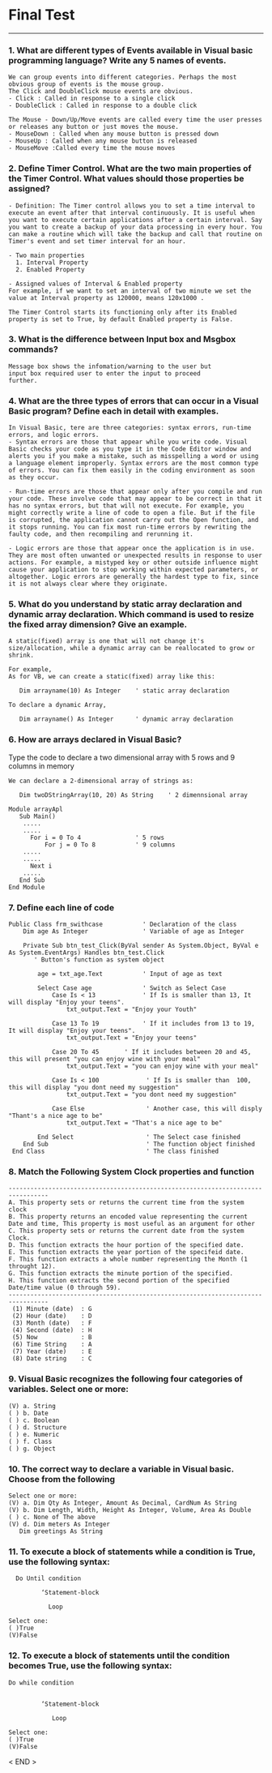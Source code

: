 # Final Test

***

### 1. What are different types of Events available in Visual basic programming language? Write any 5 names of events.
````````````````````````````````````````````````````````````
We can group events into different categories. Perhaps the most obvious group of events is the mouse group.
The Click and DoubleClick mouse events are obvious.
- Click : Called in response to a single click
- DoubleClick : Called in response to a double click

The Mouse - Down/Up/Move events are called every time the user presses or releases any button or just moves the mouse.
- MouseDown : Called when any mouse button is pressed down
- MouseUp : Called when any mouse button is released
- MouseMove :Called every time the mouse moves
````````````````````````````````````````````````````````````

### 2. Define Timer Control. What are the two main properties of the Timer Control. What values should those properties be assigned?
````````````````````````````````````````````````````````````
- Definition: The Timer control allows you to set a time interval to execute an event after that interval continuously. It is useful when you want to execute certain applications after a certain interval. Say you want to create a backup of your data processing in every hour. You can make a routine which will take the backup and call that routine on Timer's event and set timer interval for an hour.

- Two main properties  
  1. Interval Property
  2. Enabled Property 
  
- Assigned values of Interval & Enabled property
For example, if we want to set an interval of two minute we set the value at Interval property as 120000, means 120x1000 .

The Timer Control starts its functioning only after its Enabled property is set to True, by default Enabled property is False.
````````````````````````````````````````````````````````````


### 3. What is the difference between Input box and Msgbox commands?
````````````````````````````````````````````````````````````
Message box shows the infomation/warning to the user but 
input box required user to enter the input to proceed 
further.
````````````````````````````````````````````````````````````


### 4. What are the three types of errors that can occur in a Visual Basic program? Define each in detail with examples.
````````````````````````````````````````````````````````````
In Visual Basic, tere are three categories: syntax errors, run-time errors, and logic errors.
- Syntax errors are those that appear while you write code. Visual Basic checks your code as you type it in the Code Editor window and alerts you if you make a mistake, such as misspelling a word or using a language element improperly. Syntax errors are the most common type of errors. You can fix them easily in the coding environment as soon as they occur.

- Run-time errors are those that appear only after you compile and run your code. These involve code that may appear to be correct in that it has no syntax errors, but that will not execute. For example, you might correctly write a line of code to open a file. But if the file is corrupted, the application cannot carry out the Open function, and it stops running. You can fix most run-time errors by rewriting the faulty code, and then recompiling and rerunning it.

- Logic errors are those that appear once the application is in use. They are most often unwanted or unexpected results in response to user actions. For example, a mistyped key or other outside influence might cause your application to stop working within expected parameters, or altogether. Logic errors are generally the hardest type to fix, since it is not always clear where they originate.

````````````````````````````````````````````````````````````


### 5. What do you understand by static array declaration and dynamic array declaration. Which command is used to resize the fixed array dimension? Give an example.
````````````````````````````````````````````````````````````
A static(fixed) array is one that will not change it's size/allocation, while a dynamic array can be reallocated to grow or shrink.

For example,
As for VB, we can create a static(fixed) array like this:

   Dim arrayname(10) As Integer    ' static array declaration

To declare a dynamic Array,      

   Dim arrayname() As Integer      ' dynamic array declaration

````````````````````````````````````````````````````````````



### 6. How are arrays declared in Visual Basic?
Type the code to declare a two dimensional array with 5 rows and 9 columns in memory
````````````````````````````````````````````````````````````
We can declare a 2-dimensional array of strings as:

   Dim twoDStringArray(10, 20) As String    ' 2 dimennsional array

Module arrayApl
   Sub Main()
    .....
    .....
      For i = 0 To 4               ' 5 rows
          For j = 0 To 8           ' 9 columns
    .....
    .....
      Next i
    .....
   End Sub
End Module

````````````````````````````````````````````````````````````



### 7. Define each line of code
````````````````````````````````````````````````````````````
Public Class frm_swithcase           ' Declaration of the class
    Dim age As Integer               ' Variable of age as Integer
    
    Private Sub btn_test_Click(ByVal sender As System.Object, ByVal e As System.EventArgs) Handles btn_test.Click
       ' Button's function as system object
       
        age = txt_age.Text           ' Input of age as text      
        
        Select Case age              ' Switch as Select Case
            Case Is < 13             ' If Is is smaller than 13, It will display "Enjoy your teens". 
                txt_output.Text = "Enjoy your Youth"
                
            Case 13 To 19            ' If it includes from 13 to 19, It will display "Enjoy your teens".
                txt_output.Text = "Enjoy your teens"
                
            Case 20 To 45       ' If it includes between 20 and 45, this will present "you can enjoy wine with your meal"
                txt_output.Text = "you can enjoy wine with your meal"
                
            Case Is < 100             ' If Is is smaller than  100, this will display "you dont need my suggestion"
                txt_output.Text = "you dont need my suggestion"
                
            Case Else                 ' Another case, this will disply "Thant's a nice age to be"
                txt_output.Text = "That's a nice age to be"
                
        End Select                    ' The Select case finished
    End Sub                           ' The function object finished
 End Class                            ' The class finished
````````````````````````````````````````````````````````````

### 8. Match the Following System Clock properties and function
```````````````````````````````````````````````````````````````````````````
---------------------------------------------------------------------------------
A. This property sets or returns the current time from the system clock
B. This property returns an encoded value representing the current Date and time, This property is most useful as an argument for other
C. This property sets or returns the current date from the system Clock.
D. This function extracts the hour portion of the specified date.
E. This function extracts the year portion of the specifeid date.
F. This function extracts a whole number representing the Month (1 throught 12).
G. This function extracts the minute portion of the specified.
H. This function extracts the second portion of the specified Date/time value (0 through 59).
---------------------------------------------------------------------------------
 (1) Minute (date)  : G
 (2) Hour (date)    : D
 (3) Month (date)   : F
 (4) Second (date)  : H
 (5) Now            : B
 (6) Time String    : A
 (7) Year (date)    : E
 (8) Date string    : C
```````````````````````````````````````````````````````````````````````````



### 9. Visual Basic recognizes the following four categories of variables. Select one or more:
``````````````````````````
(V) a. String
( ) b. Date
( ) c. Boolean
( ) d. Structure
( ) e. Numeric
( ) f. Class
( ) g. Object
``````````````````````````


### 10. The correct way to declare a variable in Visual basic. Choose from the following
````````````````````````````````````````````````````
Select one or more:
(V) a. Dim Qty As Integer, Amount As Decimal, CardNum As String
(V) b. Dim Length, Width, Height As Integer, Volume, Area As Double
( ) c. None of The above
(V) d. Dim meters As Integer
   Dim greetings As String
````````````````````````````````````````````````````



### 11. To execute a block of statements while a condition is True, use the following syntax:
 
`````````````````````````````````````````````````
  Do Until condition

         ‘Statement-block

           Loop
`````````````````````````````````````````````````
       
```````````````````
Select one:
( )True
(V)False
```````````````````


### 12. To execute a block of statements until the condition becomes True, use the following syntax:

`````````````````````````````````````````````````
Do while condition


         ‘Statement-block

            Loop

`````````````````````````````````````````````````      

``````````````````
Select one:
( )True
(V)False 
``````````````````


< END >

